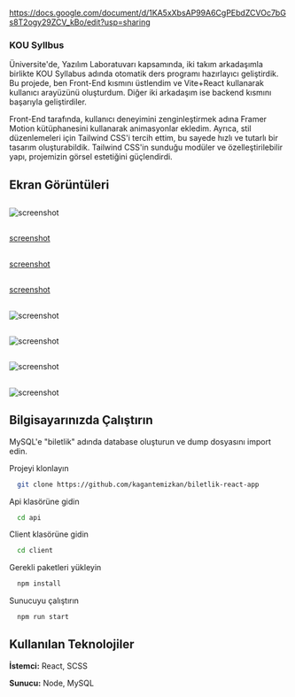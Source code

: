 https://docs.google.com/document/d/1KA5xXbsAP99A6CgPEbdZCVOc7bGs8T2ogy29ZCV_kBo/edit?usp=sharing

### KOU Syllbus

Üniversite'de, Yazılım Laboratuvarı kapsamında, iki takım arkadaşımla birlikte KOU Syllabus adında otomatik ders programı hazırlayıcı geliştirdik. Bu projede, ben Front-End kısmını üstlendim ve Vite+React kullanarak kullanıcı arayüzünü oluşturdum. Diğer iki arkadaşım ise backend kısmını başarıyla geliştirdiler.

Front-End tarafında, kullanıcı deneyimini zenginleştirmek adına Framer Motion kütüphanesini kullanarak animasyonlar ekledim. Ayrıca, stil düzenlemeleri için Tailwind CSS'i tercih ettim, bu sayede hızlı ve tutarlı bir tasarım oluşturabildik. Tailwind CSS'in sunduğu modüler ve özelleştirilebilir yapı, projemizin görsel estetiğini güçlendirdi. 

## Ekran Görüntüleri

## 
![screenshot](https://github.com/kagantemizkan/kou-syllabus/assets/46727689/e29f814f-eefb-4bbb-a254-4d186e7afd98)





## 
[screenshot](https://github.com/kagantemizkan/kou-syllabus/assets/46727689/f2bd58d6-c78b-4902-8e44-1923e3015c7a)

## 
[screenshot](https://github.com/kagantemizkan/kou-syllabus/assets/46727689/26bd941d-2911-40f6-a9d9-e2e0bdcf2521)

## 
[screenshot](https://github.com/kagantemizkan/kou-syllabus/assets/46727689/51a1ac90-07b0-449a-90d4-0f9eb0eedcfa)

##
![screenshot](https://github.com/kagantemizkan/kou-syllabus/assets/46727689/0630555b-7682-438c-a9d8-9c9e5dbd56f8)
##
![screenshot](https://github.com/kagantemizkan/kou-syllabus/assets/46727689/d3c2f5cd-c993-487d-92f1-663b3dc92d83)
##
![screenshot](https://github.com/kagantemizkan/kou-syllabus/assets/46727689/979cefc8-68bd-4edf-b345-2b3e2e142e95)
## 
![screenshot](https://github.com/kagantemizkan/kou-syllabus/assets/46727689/e4926773-f9ce-4243-996b-c89c05e5f40c)

  
## Bilgisayarınızda Çalıştırın

MySQL'e "biletlik" adında database oluşturun ve dump dosyasını import edin.

Projeyi klonlayın

```bash
  git clone https://github.com/kagantemizkan/biletlik-react-app
```

Api klasörüne gidin

```bash
  cd api
```
Client klasörüne gidin
```bash
  cd client
```

Gerekli paketleri yükleyin

```bash
  npm install
```

Sunucuyu çalıştırın

```bash
  npm run start
```

  
## Kullanılan Teknolojiler

**İstemci:** React, SCSS

**Sunucu:** Node, MySQL

  

